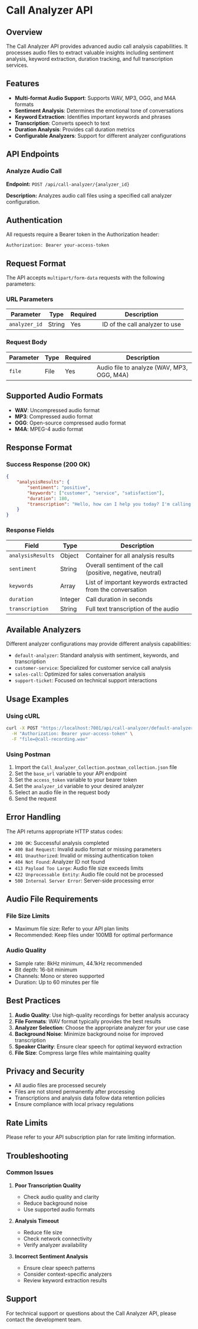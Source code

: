 # Call Analyzer API

## Overview

The Call Analyzer API provides advanced audio call analysis capabilities. It processes audio files to extract valuable insights including sentiment analysis, keyword extraction, duration tracking, and full transcription services.

## Features

- **Multi-format Audio Support**: Supports WAV, MP3, OGG, and M4A formats
- **Sentiment Analysis**: Determines the emotional tone of conversations
- **Keyword Extraction**: Identifies important keywords and phrases
- **Transcription**: Converts speech to text
- **Duration Analysis**: Provides call duration metrics
- **Configurable Analyzers**: Support for different analyzer configurations

## API Endpoints

### Analyze Audio Call

**Endpoint:** `POST /api/call-analyzer/{analyzer_id}`

**Description:** Analyzes audio call files using a specified call analyzer configuration.

## Authentication

All requests require a Bearer token in the Authorization header:

```
Authorization: Bearer your-access-token
```

## Request Format

The API accepts `multipart/form-data` requests with the following parameters:

### URL Parameters

| Parameter | Type | Required | Description |
|-----------|------|----------|-------------|
| `analyzer_id` | String | Yes | ID of the call analyzer to use |

### Request Body

| Parameter | Type | Required | Description |
|-----------|------|----------|-------------|
| `file` | File | Yes | Audio file to analyze (WAV, MP3, OGG, M4A) |

## Supported Audio Formats

- **WAV**: Uncompressed audio format
- **MP3**: Compressed audio format
- **OGG**: Open-source compressed audio format
- **M4A**: MPEG-4 audio format

## Response Format

### Success Response (200 OK)

```json
{
    "analysisResults": {
        "sentiment": "positive",
        "keywords": ["customer", "service", "satisfaction"],
        "duration": 180,
        "transcription": "Hello, how can I help you today? I'm calling about my recent order..."
    }
}
```

### Response Fields

| Field | Type | Description |
|-------|------|-------------|
| `analysisResults` | Object | Container for all analysis results |
| `sentiment` | String | Overall sentiment of the call (positive, negative, neutral) |
| `keywords` | Array | List of important keywords extracted from the conversation |
| `duration` | Integer | Call duration in seconds |
| `transcription` | String | Full text transcription of the audio |

## Available Analyzers

Different analyzer configurations may provide different analysis capabilities:

- `default-analyzer`: Standard analysis with sentiment, keywords, and transcription
- `customer-service`: Specialized for customer service call analysis
- `sales-call`: Optimized for sales conversation analysis
- `support-ticket`: Focused on technical support interactions

## Usage Examples

### Using cURL

```bash
curl -X POST "https://localhost:7001/api/call-analyzer/default-analyzer" \
  -H "Authorization: Bearer your-access-token" \
  -F "file=@call-recording.wav"
```

### Using Postman

1. Import the `Call_Analyzer_Collection.postman_collection.json` file
2. Set the `base_url` variable to your API endpoint
3. Set the `access_token` variable to your bearer token
4. Set the `analyzer_id` variable to your desired analyzer
5. Select an audio file in the request body
6. Send the request

## Error Handling

The API returns appropriate HTTP status codes:

- `200 OK`: Successful analysis completed
- `400 Bad Request`: Invalid audio format or missing parameters
- `401 Unauthorized`: Invalid or missing authentication token
- `404 Not Found`: Analyzer ID not found
- `413 Payload Too Large`: Audio file size exceeds limits
- `422 Unprocessable Entity`: Audio file could not be processed
- `500 Internal Server Error`: Server-side processing error

## Audio File Requirements

### File Size Limits
- Maximum file size: Refer to your API plan limits
- Recommended: Keep files under 100MB for optimal performance

### Audio Quality
- Sample rate: 8kHz minimum, 44.1kHz recommended
- Bit depth: 16-bit minimum
- Channels: Mono or stereo supported
- Duration: Up to 60 minutes per file

## Best Practices

1. **Audio Quality**: Use high-quality recordings for better analysis accuracy
2. **File Formats**: WAV format typically provides the best results
3. **Analyzer Selection**: Choose the appropriate analyzer for your use case
4. **Background Noise**: Minimize background noise for improved transcription
5. **Speaker Clarity**: Ensure clear speech for optimal keyword extraction
6. **File Size**: Compress large files while maintaining quality

## Privacy and Security

- All audio files are processed securely
- Files are not stored permanently after processing
- Transcriptions and analysis data follow data retention policies
- Ensure compliance with local privacy regulations

## Rate Limits

Please refer to your API subscription plan for rate limiting information.

## Troubleshooting

### Common Issues

1. **Poor Transcription Quality**
   - Check audio quality and clarity
   - Reduce background noise
   - Use supported audio formats

2. **Analysis Timeout**
   - Reduce file size
   - Check network connectivity
   - Verify analyzer availability

3. **Incorrect Sentiment Analysis**
   - Ensure clear speech patterns
   - Consider context-specific analyzers
   - Review keyword extraction results

## Support

For technical support or questions about the Call Analyzer API, please contact the development team. 